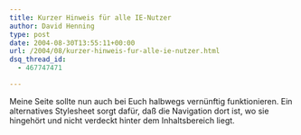 ```yaml
---
title: Kurzer Hinweis für alle IE-Nutzer
author: David Henning
type: post
date: 2004-08-30T13:55:11+00:00
url: /2004/08/kurzer-hinweis-fur-alle-ie-nutzer.html
dsq_thread_id:
  - 467747471

---
```

Meine Seite sollte nun auch bei Euch halbwegs vernünftig funktionieren. Ein alternatives Stylesheet sorgt dafür, daß die Navigation dort ist, wo sie hingehört und nicht verdeckt hinter dem Inhaltsbereich liegt.